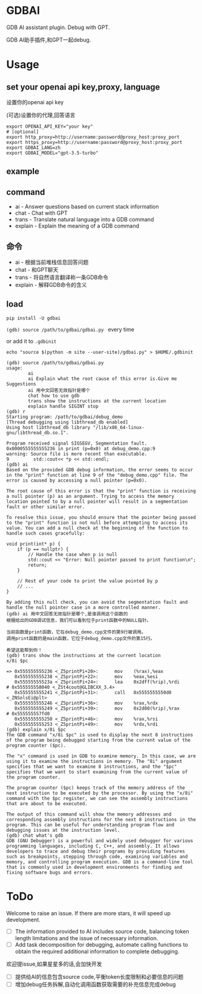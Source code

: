 # GDBAI
GDB AI assistant plugin. Debug with GPT.

GDB AI助手插件,和GPT一起debug.

# Usage

## set your openai api key,proxy, language
设置你的openai api key

(可选)设置你的代理,回答语言
```
export OPENAI_API_KEY="your key"
# [optional]
export http_proxy=http://username:password@proxy_host:proxy_port
export https_proxy=http://username:password@proxy_host:proxy_port
export GDBAI_LANG=zh
export GDBAI_MODEL="gpt-3.5-turbo"
```

## example

## command
- ai - Answer questions based on current stack information
- chat - Chat with GPT
- trans - Translate natural language into a GDB command
- explain - Explain the meaning of a GDB command
## 命令
- ai - 根据当前堆栈信息回答问题
- chat - 和GPT聊天
- trans - 将自然语言翻译称一条GDB命令
- explain - 解释GDB命令的含义

## load
`pip install -U gdbai`

`(gdb) source /path/to/gdbai/gdbai.py ` every time 

or add it to `.gdbinit`

`echo "source $(python -m site --user-site)/gdbai.py" > $HOME/.gdbinit`

```
(gdb) source /path/to/gdbai/gdbai.py 
usage:
        ai
        ai Explain what the root cause of this error is.Give me Suggestions
        ai 用中文回答无效指针是哪个
        chat how to use gdb
        trans show the instructions at the current location
        explain handle SIGINT stop
(gdb) r
Starting program: /path/to/gdbai/debug_demo 
[Thread debugging using libthread_db enabled]
Using host libthread_db library "/lib/x86_64-linux-gnu/libthread_db.so.1".

Program received signal SIGSEGV, Segmentation fault.
0x0000555555555236 in print (p=0x0) at debug_demo.cpp:9
warning: Source file is more recent than executable.
9         std::cout<< *p << std::endl;
(gdb) ai 
Based on the provided GDB debug information, the error seems to occur in the "print" function at line 9 of the "debug_demo.cpp" file. The error is caused by accessing a null pointer (p=0x0).

The root cause of this error is that the "print" function is receiving a null pointer (p) as an argument. Trying to access the memory location pointed to by a null pointer will result in a segmentation fault or other similar error.

To resolve this issue, you should ensure that the pointer being passed to the "print" function is not null before attempting to access its value. You can add a null check at the beginning of the function to handle such cases gracefully:

void print(int* p) {
    if (p == nullptr) {
        // Handle the case when p is null
        std::cout << "Error: Null pointer passed to print function\n";
        return;
    }

    // Rest of your code to print the value pointed by p
    // ...
}

By adding this null check, you can avoid the segmentation fault and handle the null pointer case in a more controlled manner.
(gdb) ai 用中文回答无效指针是哪个,是谁调用这个函数的
根据给出的GDB调试信息，我们可以看到位于print函数中的NULL指针。

当前函数是print函数，它在debug_demo.cpp文件的第9行被调用。
调用print函数的是main函数，它位于debug_demo.cpp文件的第15行。

希望这能帮到你！
(gdb) trans show the instructions at the current location
x/8i $pc

=> 0x555555555236 <_Z5printPi+20>:      mov    (%rax),%eax
   0x555555555238 <_Z5printPi+22>:      mov    %eax,%esi
   0x55555555523a <_Z5printPi+24>:      lea    0x2dff(%rip),%rdi        # 0x555555558040 <_ZSt4cout@GLIBCXX_3.4>
   0x555555555241 <_Z5printPi+31>:      call   0x5555555550d0 <_ZNSolsEi@plt>
   0x555555555246 <_Z5printPi+36>:      mov    %rax,%rdx
   0x555555555249 <_Z5printPi+39>:      mov    0x2d80(%rip),%rax        # 0x555555557fd0
   0x555555555250 <_Z5printPi+46>:      mov    %rax,%rsi
   0x555555555253 <_Z5printPi+49>:      mov    %rdx,%rdi
(gdb) explain x/8i $pc
The GDB command "x/8i $pc" is used to display the next 8 instructions of the program being debugged starting from the current value of the program counter ($pc).

The "x" command is used in GDB to examine memory. In this case, we are using it to examine the instructions in memory. The "8i" argument specifies that we want to examine 8 instructions, and the "$pc" specifies that we want to start examining from the current value of the program counter.

The program counter ($pc) keeps track of the memory address of the next instruction to be executed by the processor. By using the "x/8i" command with the $pc register, we can see the assembly instructions that are about to be executed.

The output of this command will show the memory addresses and corresponding assembly instructions for the next 8 instructions in the program. This can be useful for understanding program flow and debugging issues at the instruction level.
(gdb) chat what's gdb
GDB (GNU Debugger) is a powerful and widely used debugger for various programming languages, including C, C++, and assembly. It allows developers to trace and debug their programs by providing features such as breakpoints, stepping through code, examining variables and memory, and controlling program execution. GDB is a command-line tool that is commonly used in development environments for finding and fixing software bugs and errors.
```
# ToDo
Welcome to raise an issue. If there are more stars, it will speed up development.
- [ ] The information provided to AI includes source code, balancing token length limitations and the issue of necessary information.
- [ ] Add task decomposition for debugging, automate calling functions to obtain the required additional information to complete debugging.

欢迎提issue,如果星星多的话,会加快开发
- [ ] 提供给AI的信息包含source code,平衡token长度限制和必要信息的问题
- [ ] 增加debug任务拆解,自动化调用函数获取需要的补充信息完成debug